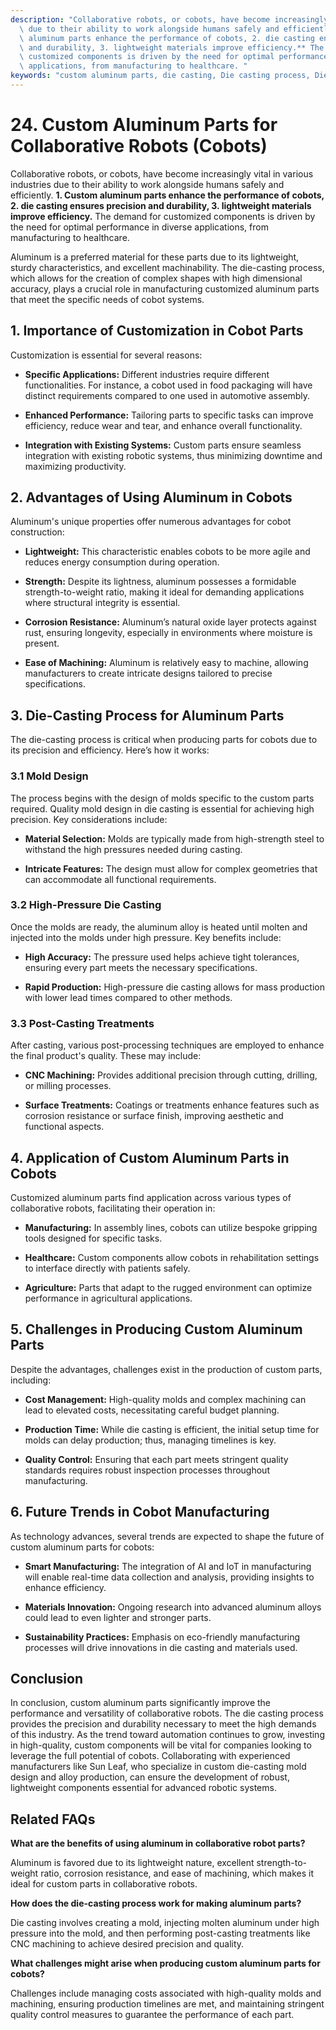 ```yaml
---
description: "Collaborative robots, or cobots, have become increasingly vital in various industries\
  \ due to their ability to work alongside humans safely and efficiently. **1. Custom\
  \ aluminum parts enhance the performance of cobots, 2. die casting ensures precision\
  \ and durability, 3. lightweight materials improve efficiency.** The demand for\
  \ customized components is driven by the need for optimal performance in diverse\
  \ applications, from manufacturing to healthcare. "
keywords: "custom aluminum parts, die casting, Die casting process, Die-cast aluminum"
---
```

# 24. Custom Aluminum Parts for Collaborative Robots (Cobots)

Collaborative robots, or cobots, have become increasingly vital in various industries due to their ability to work alongside humans safely and efficiently. **1. Custom aluminum parts enhance the performance of cobots, 2. die casting ensures precision and durability, 3. lightweight materials improve efficiency.** The demand for customized components is driven by the need for optimal performance in diverse applications, from manufacturing to healthcare. 

Aluminum is a preferred material for these parts due to its lightweight, sturdy characteristics, and excellent machinability. The die-casting process, which allows for the creation of complex shapes with high dimensional accuracy, plays a crucial role in manufacturing customized aluminum parts that meet the specific needs of cobot systems.

## **1. Importance of Customization in Cobot Parts**

Customization is essential for several reasons:

- **Specific Applications:** Different industries require different functionalities. For instance, a cobot used in food packaging will have distinct requirements compared to one used in automotive assembly.
  
- **Enhanced Performance:** Tailoring parts to specific tasks can improve efficiency, reduce wear and tear, and enhance overall functionality.

- **Integration with Existing Systems:** Custom parts ensure seamless integration with existing robotic systems, thus minimizing downtime and maximizing productivity.

## **2. Advantages of Using Aluminum in Cobots**

Aluminum's unique properties offer numerous advantages for cobot construction:

- **Lightweight:** This characteristic enables cobots to be more agile and reduces energy consumption during operation.

- **Strength:** Despite its lightness, aluminum possesses a formidable strength-to-weight ratio, making it ideal for demanding applications where structural integrity is essential.

- **Corrosion Resistance:** Aluminum’s natural oxide layer protects against rust, ensuring longevity, especially in environments where moisture is present.

- **Ease of Machining:** Aluminum is relatively easy to machine, allowing manufacturers to create intricate designs tailored to precise specifications.

## **3. Die-Casting Process for Aluminum Parts**

The die-casting process is critical when producing parts for cobots due to its precision and efficiency. Here’s how it works:

### **3.1 Mold Design**

The process begins with the design of molds specific to the custom parts required. Quality mold design in die casting is essential for achieving high precision. Key considerations include:

- **Material Selection:** Molds are typically made from high-strength steel to withstand the high pressures needed during casting.

- **Intricate Features:** The design must allow for complex geometries that can accommodate all functional requirements.

### **3.2 High-Pressure Die Casting**

Once the molds are ready, the aluminum alloy is heated until molten and injected into the molds under high pressure. Key benefits include:

- **High Accuracy:** The pressure used helps achieve tight tolerances, ensuring every part meets the necessary specifications.

- **Rapid Production:** High-pressure die casting allows for mass production with lower lead times compared to other methods.

### **3.3 Post-Casting Treatments**

After casting, various post-processing techniques are employed to enhance the final product's quality. These may include:

- **CNC Machining:** Provides additional precision through cutting, drilling, or milling processes.

- **Surface Treatments:** Coatings or treatments enhance features such as corrosion resistance or surface finish, improving aesthetic and functional aspects.

## **4. Application of Custom Aluminum Parts in Cobots**

Customized aluminum parts find application across various types of collaborative robots, facilitating their operation in:

- **Manufacturing:** In assembly lines, cobots can utilize bespoke gripping tools designed for specific tasks.

- **Healthcare:** Custom components allow cobots in rehabilitation settings to interface directly with patients safely.

- **Agriculture:** Parts that adapt to the rugged environment can optimize performance in agricultural applications.

## **5. Challenges in Producing Custom Aluminum Parts**

Despite the advantages, challenges exist in the production of custom parts, including:

- **Cost Management:** High-quality molds and complex machining can lead to elevated costs, necessitating careful budget planning.

- **Production Time:** While die casting is efficient, the initial setup time for molds can delay production; thus, managing timelines is key.

- **Quality Control:** Ensuring that each part meets stringent quality standards requires robust inspection processes throughout manufacturing.

## **6. Future Trends in Cobot Manufacturing**

As technology advances, several trends are expected to shape the future of custom aluminum parts for cobots:

- **Smart Manufacturing:** The integration of AI and IoT in manufacturing will enable real-time data collection and analysis, providing insights to enhance efficiency.

- **Materials Innovation:** Ongoing research into advanced aluminum alloys could lead to even lighter and stronger parts.

- **Sustainability Practices:** Emphasis on eco-friendly manufacturing processes will drive innovations in die casting and materials used.

## **Conclusion**

In conclusion, custom aluminum parts significantly improve the performance and versatility of collaborative robots. The die casting process provides the precision and durability necessary to meet the high demands of this industry. As the trend toward automation continues to grow, investing in high-quality, custom components will be vital for companies looking to leverage the full potential of cobots. Collaborating with experienced manufacturers like Sun Leaf, who specialize in custom die-casting mold design and alloy production, can ensure the development of robust, lightweight components essential for advanced robotic systems.

## Related FAQs

**What are the benefits of using aluminum in collaborative robot parts?**

Aluminum is favored due to its lightweight nature, excellent strength-to-weight ratio, corrosion resistance, and ease of machining, which makes it ideal for custom parts in collaborative robots.

**How does the die-casting process work for making aluminum parts?**

Die casting involves creating a mold, injecting molten aluminum under high pressure into the mold, and then performing post-casting treatments like CNC machining to achieve desired precision and quality.

**What challenges might arise when producing custom aluminum parts for cobots?**

Challenges include managing costs associated with high-quality molds and machining, ensuring production timelines are met, and maintaining stringent quality control measures to guarantee the performance of each part.
